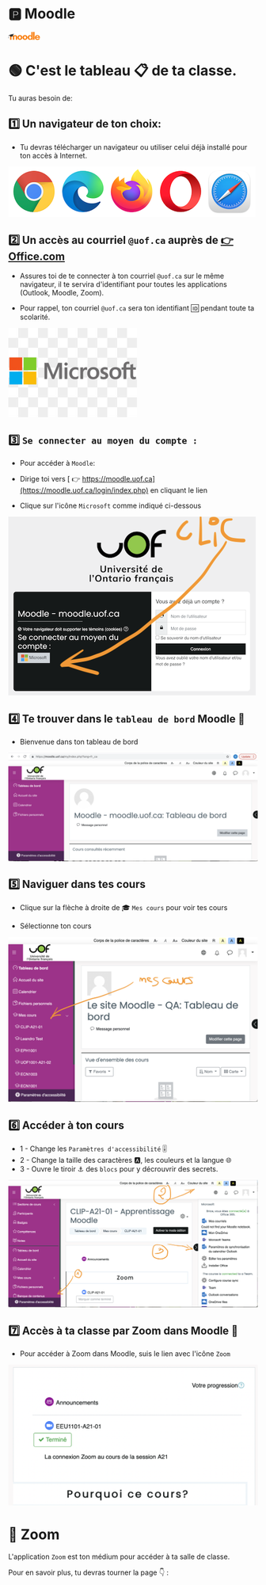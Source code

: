 # :parking: Moodle 

![Logo Moodle](/images/64px-Moodle-logo.svg.png "Logo Moodle")

# 🟢 C'est le tableau 📋 de ta classe. 

Tu auras besoin de:

## 1️⃣ Un navigateur de ton choix:

* Tu devras télécharger un navigateur ou utiliser celui déjà installé pour ton accès à Internet. 

![Navigateurs pour accès à Moodle](/images/moodle/Moodle-00-Navigateurs.png "Navigateurs pour accès à Moodle")

## 2️⃣ Un accès au courriel `@uof.ca` auprès de [ 👉 Office.com](https://www.office.com/)

* Assures toi de te connecter à ton courriel `@uof.ca` sur le même navigateur, il te servira d'identifiant pour toutes les applications (Outlook, Moodle, Zoom).

* Pour rappel, ton courriel `@uof.ca` sera ton identifiant 🆔 pendant toute ta scolarité.

![Logo Microsoft](/images/microsoft-logo.jpg " Logo Microsoft")

## 3️⃣ `Se connecter au moyen du compte :`

* Pour accéder à `Moodle`:

* Dirige toi vers [ 👉 https://moodle.uof.ca](https://moodle.uof.ca/login/index.php) en cliquant le lien

* Clique sur l'icône `Microsoft` comme indiqué ci-dessous 

![Moodle Login](/images/moodle/Moodle-01-Login.png "Navigateurs pour accéder à Moodle")

## 4️⃣ Te trouver dans le `tableau de bord` Moodle 🎉

* Bienvenue dans ton tableau de bord

![Moodle Tableau de bord](/images/moodle/Moodle-02-tableau-de-bord.png "Tableau de bord de Moodle")

## 5️⃣ Naviguer dans tes cours

* Clique sur la flèche à droite de 🎓 `Mes cours` pour voir tes cours

* Sélectionne ton cours

![Moodle mes cours](/images/moodle/Moodle-03-choix-des-cours.png "Mes cours dans Moodle")

## 6️⃣ Accéder à ton cours

* 1 - Change les `Paramètres d'accessibilité` 🎚️
* 2 - Change la taille des caractères 🅰️, les couleurs et la langue 🌐
* 3 - Ouvre le tiroir ⚓ des `blocs` ️pour y décrouvrir des secrets.


![Moodle mon cours](/images/moodle/Moodle-04-mes-cours.png "Mon cours dans Moodle")

## 7️⃣ Accès à ta classe par Zoom dans Moodle 🎉

* Pour accéder à Zoom dans Moodle, suis le lien avec l'icône `Zoom`

![Moodle Acces à Zoom](/images/moodle/Zoom-7-etudiant-annonce.png "Accès à Zoom dans Moodle")

# 🎥 Zoom

L'application `Zoom` est ton médium pour accéder à ta salle de classe. 

Pour en savoir plus, tu devras tourner la page 👇 :



